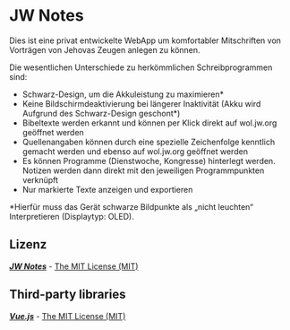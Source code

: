# JW Notes
Dies ist eine privat entwickelte WebApp um komfortabler Mitschriften von Vorträgen von Jehovas Zeugen anlegen zu können.

Die wesentlichen Unterschiede zu herkömmlichen Schreibprogrammen sind:
- Schwarz-Design, um die Akkuleistung zu maximieren*
- Keine Bildschirmdeaktivierung bei längerer Inaktivität (Akku wird Aufgrund des Schwarz-Design geschont*)
- Bibeltexte werden erkannt und können per Klick direkt auf wol.jw.org geöffnet werden
- Quellenangaben können durch eine spezielle Zeichenfolge kenntlich gemacht werden und ebenso auf wol.jw.org geöffnet werden
- Es können Programme (Dienstwoche, Kongresse) hinterlegt werden. Notizen werden dann direkt mit den jeweiligen Programmpunkten verknüpft
- Nur markierte Texte anzeigen und exportieren

*Hierfür muss das Gerät schwarze Bildpunkte als „nicht leuchten“ Interpretieren (Displaytyp: OLED).

## Lizenz
[_**JW Notes**_](https://github.com/BillAlex-BASoftware/jw-notes) - [The MIT License (MIT)](https://github.com/BillAlex-BASoftware/jw-notes/blob/master/LICENSE)

## Third-party libraries
[_**Vue.js**_](https://github.com/vuejs/vue) - [The MIT License (MIT)](https://github.com/vuejs/vue/blob/dev/LICENSE)